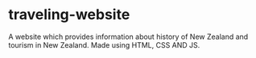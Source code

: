 # traveling-website
A website which provides information about history of New Zealand and tourism in New Zealand. Made using HTML, CSS AND JS.

